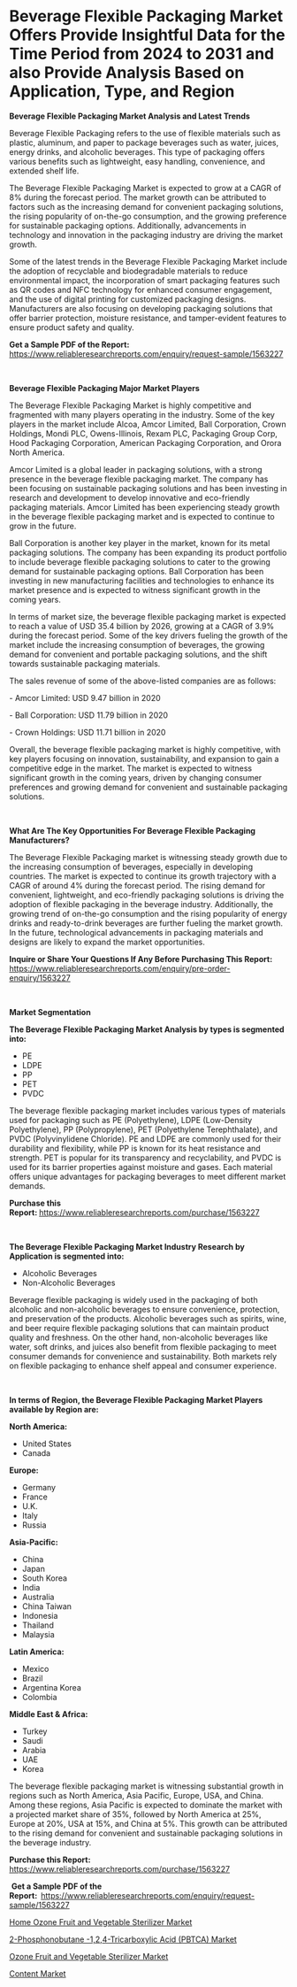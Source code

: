 <p><h1>Beverage Flexible Packaging Market Offers Provide Insightful Data for the Time Period from 2024 to 2031 and also Provide Analysis Based on Application, Type, and Region</h1></p><p><strong>Beverage Flexible Packaging Market Analysis and Latest Trends</strong></p>
<p><p>Beverage Flexible Packaging refers to the use of flexible materials such as plastic, aluminum, and paper to package beverages such as water, juices, energy drinks, and alcoholic beverages. This type of packaging offers various benefits such as lightweight, easy handling, convenience, and extended shelf life.</p><p>The Beverage Flexible Packaging Market is expected to grow at a CAGR of 8% during the forecast period. The market growth can be attributed to factors such as the increasing demand for convenient packaging solutions, the rising popularity of on-the-go consumption, and the growing preference for sustainable packaging options. Additionally, advancements in technology and innovation in the packaging industry are driving the market growth. </p><p>Some of the latest trends in the Beverage Flexible Packaging Market include the adoption of recyclable and biodegradable materials to reduce environmental impact, the incorporation of smart packaging features such as QR codes and NFC technology for enhanced consumer engagement, and the use of digital printing for customized packaging designs. Manufacturers are also focusing on developing packaging solutions that offer barrier protection, moisture resistance, and tamper-evident features to ensure product safety and quality.</p></p>
<p><strong>Get a Sample PDF of the Report:&nbsp;</strong> <a href="https://www.reliableresearchreports.com/enquiry/request-sample/1563227">https://www.reliableresearchreports.com/enquiry/request-sample/1563227</a></p>
<p>&nbsp;</p>
<p><strong>Beverage Flexible Packaging Major Market Players</strong></p>
<p><p>The Beverage Flexible Packaging Market is highly competitive and fragmented with many players operating in the industry. Some of the key players in the market include Alcoa, Amcor Limited, Ball Corporation, Crown Holdings, Mondi PLC, Owens-Illinois, Rexam PLC, Packaging Group Corp, Hood Packaging Corporation, American Packaging Corporation, and Orora North America.</p><p>Amcor Limited is a global leader in packaging solutions, with a strong presence in the beverage flexible packaging market. The company has been focusing on sustainable packaging solutions and has been investing in research and development to develop innovative and eco-friendly packaging materials. Amcor Limited has been experiencing steady growth in the beverage flexible packaging market and is expected to continue to grow in the future.</p><p>Ball Corporation is another key player in the market, known for its metal packaging solutions. The company has been expanding its product portfolio to include beverage flexible packaging solutions to cater to the growing demand for sustainable packaging options. Ball Corporation has been investing in new manufacturing facilities and technologies to enhance its market presence and is expected to witness significant growth in the coming years.</p><p>In terms of market size, the beverage flexible packaging market is expected to reach a value of USD 35.4 billion by 2026, growing at a CAGR of 3.9% during the forecast period. Some of the key drivers fueling the growth of the market include the increasing consumption of beverages, the growing demand for convenient and portable packaging solutions, and the shift towards sustainable packaging materials.</p><p>The sales revenue of some of the above-listed companies are as follows:</p><p>- Amcor Limited: USD 9.47 billion in 2020</p><p>- Ball Corporation: USD 11.79 billion in 2020</p><p>- Crown Holdings: USD 11.71 billion in 2020</p><p>Overall, the beverage flexible packaging market is highly competitive, with key players focusing on innovation, sustainability, and expansion to gain a competitive edge in the market. The market is expected to witness significant growth in the coming years, driven by changing consumer preferences and growing demand for convenient and sustainable packaging solutions.</p></p>
<p>&nbsp;</p>
<p><strong>What Are The Key Opportunities For Beverage Flexible Packaging Manufacturers?</strong></p>
<p><p>The Beverage Flexible Packaging market is witnessing steady growth due to the increasing consumption of beverages, especially in developing countries. The market is expected to continue its growth trajectory with a CAGR of around 4% during the forecast period. The rising demand for convenient, lightweight, and eco-friendly packaging solutions is driving the adoption of flexible packaging in the beverage industry. Additionally, the growing trend of on-the-go consumption and the rising popularity of energy drinks and ready-to-drink beverages are further fueling the market growth. In the future, technological advancements in packaging materials and designs are likely to expand the market opportunities.</p></p>
<p><strong>Inquire or Share Your Questions If Any Before Purchasing This Report:</strong> <a href="https://www.reliableresearchreports.com/enquiry/pre-order-enquiry/1563227">https://www.reliableresearchreports.com/enquiry/pre-order-enquiry/1563227</a></p>
<p>&nbsp;</p>
<p><strong>Market Segmentation</strong></p>
<p><strong>The Beverage Flexible Packaging Market Analysis by types is segmented into:</strong></p>
<p><ul><li>PE</li><li>LDPE</li><li>PP</li><li>PET</li><li>PVDC</li></ul></p>
<p><p>The beverage flexible packaging market includes various types of materials used for packaging such as PE (Polyethylene), LDPE (Low-Density Polyethylene), PP (Polypropylene), PET (Polyethylene Terephthalate), and PVDC (Polyvinylidene Chloride). PE and LDPE are commonly used for their durability and flexibility, while PP is known for its heat resistance and strength. PET is popular for its transparency and recyclability, and PVDC is used for its barrier properties against moisture and gases. Each material offers unique advantages for packaging beverages to meet different market demands.</p></p>
<p><strong>Purchase this Report:&nbsp;</strong><a href="https://www.reliableresearchreports.com/purchase/1563227">https://www.reliableresearchreports.com/purchase/1563227</a></p>
<p>&nbsp;</p>
<p><strong>The Beverage Flexible Packaging Market Industry Research by Application is segmented into:</strong></p>
<p><ul><li>Alcoholic Beverages</li><li>Non-Alcoholic Beverages</li></ul></p>
<p><p>Beverage flexible packaging is widely used in the packaging of both alcoholic and non-alcoholic beverages to ensure convenience, protection, and preservation of the products. Alcoholic beverages such as spirits, wine, and beer require flexible packaging solutions that can maintain product quality and freshness. On the other hand, non-alcoholic beverages like water, soft drinks, and juices also benefit from flexible packaging to meet consumer demands for convenience and sustainability. Both markets rely on flexible packaging to enhance shelf appeal and consumer experience.</p></p>
<p>&nbsp;</p>
<p><strong>In terms of Region, the Beverage Flexible Packaging Market Players available by Region are:</strong></p>
<p>
    <p> <strong> North America: </strong>
        <ul>
            <li>United States</li>
            <li>Canada</li>
        </ul>
        </p> 
    <p> <strong> Europe: </strong>
        <ul>
            <li>Germany</li>
            <li>France</li>
            <li>U.K.</li>
            <li>Italy</li>
            <li>Russia</li>
        </ul>
        </p> 
    <p> <strong> Asia-Pacific: </strong>
        <ul>
            <li>China</li>
            <li>Japan</li>
            <li>South Korea</li>
            <li>India</li>
            <li>Australia</li>
            <li>China Taiwan</li>
            <li>Indonesia</li>
            <li>Thailand</li>
            <li>Malaysia</li>
        </ul>
        </p> 
    <p> <strong> Latin America: </strong>
        <ul>
            <li>Mexico</li>
            <li>Brazil</li>
            <li>Argentina Korea</li>
            <li>Colombia</li>
        </ul>
        </p> 
    <p> <strong> Middle East & Africa: </strong>
        <ul>
            <li>Turkey</li>
            <li>Saudi</li>
            <li>Arabia</li>
            <li>UAE</li>
            <li>Korea</li>
        </ul>
    </p>
    </p>
<p><p>The beverage flexible packaging market is witnessing substantial growth in regions such as North America, Asia Pacific, Europe, USA, and China. Among these regions, Asia Pacific is expected to dominate the market with a projected market share of 35%, followed by North America at 25%, Europe at 20%, USA at 15%, and China at 5%. This growth can be attributed to the rising demand for convenient and sustainable packaging solutions in the beverage industry.</p></p>
<p><strong>Purchase this Report: </strong><a href="https://www.reliableresearchreports.com/purchase/1563227">https://www.reliableresearchreports.com/purchase/1563227</a></p>
<p>&nbsp;<strong>Get a Sample PDF of the Report:&nbsp;&nbsp;</strong><a href="https://www.reliableresearchreports.com/enquiry/request-sample/1563227">https://www.reliableresearchreports.com/enquiry/request-sample/1563227</a></p>
<p><strong></strong></p>
<p><p><a href="https://github.com/timeliteaut/Market-Research-Report-List-1/blob/main/home-ozone-fruit-and-vegetable-sterilizer-market.md">Home Ozone Fruit and Vegetable Sterilizer Market</a></p><p><a href="https://issuu.com/reportprime-2/docs/2-phosphonobutane-124-tricarboxylic-acid-pbtca-mar">2-Phosphonobutane -1,2,4-Tricarboxylic Acid (PBTCA) Market</a></p><p><a href="https://github.com/bobicer/Market-Research-Report-List-2/blob/main/ozone-fruit-and-vegetable-sterilizer-market.md">Ozone Fruit and Vegetable Sterilizer Market</a></p><p><a href="https://issuu.com/reportprime-2/docs/content-market-size-2030.pptx">Content Market</a></p></p>